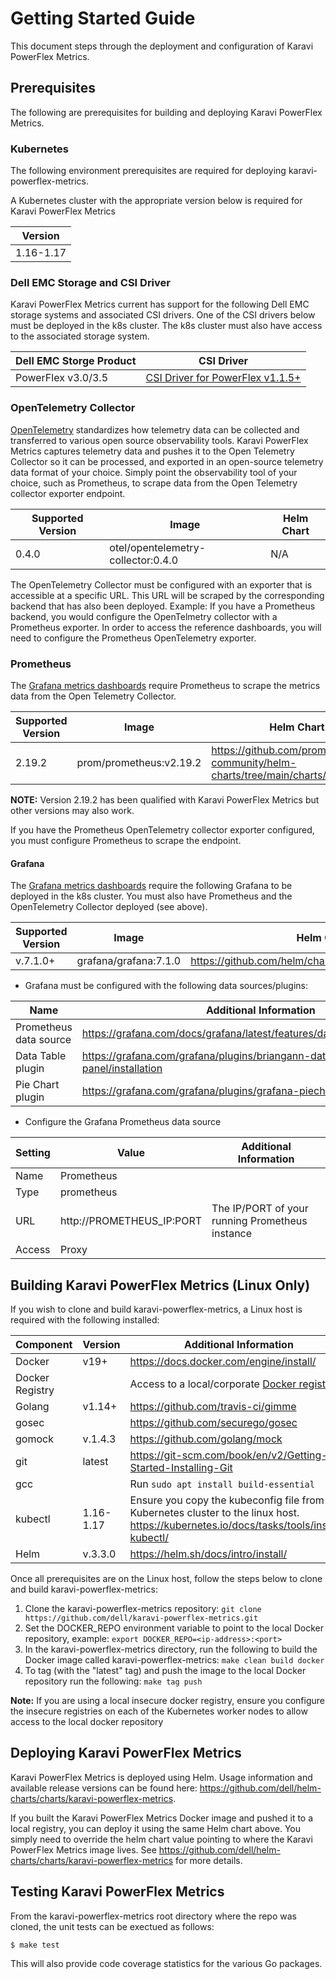 <!--
Copyright (c) 2020 Dell Inc., or its subsidiaries. All Rights Reserved.

Licensed under the Apache License, Version 2.0 (the "License");
you may not use this file except in compliance with the License.
You may obtain a copy of the License at

    http://www.apache.org/licenses/LICENSE-2.0
-->

# Getting Started Guide

This document steps through the deployment and configuration of Karavi PowerFlex Metrics.

## Prerequisites

The following are prerequisites for building and deploying Karavi PowerFlex Metrics.

### Kubernetes

The following environment prerequisites are required for deploying karavi-powerflex-metrics.

A Kubernetes cluster with the appropriate version below is required for Karavi PowerFlex Metrics

| Version   | 
| --------- |
| 1.16-1.17 |

### Dell EMC Storage and CSI Driver

Karavi PowerFlex Metrics current has support for the following Dell EMC storage systems and associated CSI drivers.  One of the CSI drivers below must be deployed in the k8s cluster.  The k8s cluster must also have access to the associated storage system.

| Dell EMC Storge Product | CSI Driver |
| ----------------------- | ---------- |
| PowerFlex v3.0/3.5 | [CSI Driver for PowerFlex v1.1.5+](https://github.com/dell/csi-vxflexos) |

### OpenTelemetry Collector

[OpenTelemetry](https://blog.newrelic.com/product-news/what-is-opentelemetry/) standardizes how telemetry data can be collected and transferred to various open source observability tools. Karavi PowerFlex Metrics captures telemetry data and pushes it to the Open Telemetry Collector so it can be processed, and exported in an open-source telemetry data format of your choice. Simply point the observability tool of your choice, such as Prometheus, to scrape data from the Open Telemetry collector exporter endpoint.

| Supported Version | Image                              | Helm Chart |
| ----------------- | ---------------------------------- | ---------- |
| 0.4.0             | otel/opentelemetry-collector:0.4.0 | N/A        |

The OpenTelemetry Collector must be configured with an exporter that is accessible at a specific URL. This URL will be scraped by the corresponding backend that has also been deployed. Example: If you have a Prometheus backend, you would configure the OpenTelmetry collector with a Prometheus exporter. In order to access the reference dashboards, you will need to configure the Prometheus OpenTelemetry exporter.

### Prometheus

The [Grafana metrics dashboards](../grafana/dashboards/powerflex) require Prometheus to scrape the metrics data from the Open Telemetry Collector.

| Supported Version | Image                   | Helm Chart                                                   |
| ----------------- | ----------------------- | ------------------------------------------------------------ |
| 2.19.2            | prom/prometheus:v2.19.2 | https://github.com/prometheus-community/helm-charts/tree/main/charts/prometheus |

**NOTE:** Version 2.19.2 has been qualified with Karavi PowerFlex Metrics but other versions may also work.

If you have the Prometheus OpenTelemetry collector exporter configured, you must configure Prometheus to scrape the endpoint.

#### Grafana

The [Grafana metrics dashboards](../grafana/dashboards/powerflex) require the following Grafana to be deployed in the k8s cluster. You must also have Prometheus and the OpenTelemetry Collector deployed (see above).

| Supported Version | Image                 | Helm Chart                                                |
| ----------------- | --------------------- | --------------------------------------------------------- |
| v.7.1.0+          | grafana/grafana:7.1.0 | https://github.com/helm/charts/tree/main/stable/grafana |

- Grafana must be configured with the following data sources/plugins:

| Name                   | Additional Information                                                     |
| ---------------------- | -------------------------------------------------------------------------- |
| Prometheus data source | https://grafana.com/docs/grafana/latest/features/datasources/prometheus/   |
| Data Table plugin      | https://grafana.com/grafana/plugins/briangann-datatable-panel/installation |
| Pie Chart plugin       | https://grafana.com/grafana/plugins/grafana-piechart-panel                 |

- Configure the Grafana Prometheus data source

| Setting | Value                     | Additional Information                          |
| ------- | ------------------------- | ----------------------------------------------- |
| Name    | Prometheus                |                                                 |
| Type    | prometheus                |                                                 |
| URL     | http://PROMETHEUS_IP:PORT | The IP/PORT of your running Prometheus instance |
| Access  | Proxy                     |                                                 |

## Building Karavi PowerFlex Metrics (Linux Only)

If you wish to clone and build karavi-powerflex-metrics, a Linux host is required with the following installed:

| Component       | Version   | Additional Information                                                                                                                     |
| --------------- | --------- | ------------------------------------------------------------------------------------------------------------------------------------------ |
| Docker          | v19+      | https://docs.docker.com/engine/install/                                                                                                    |
| Docker Registry |           | Access to a local/corporate [Docker registry](https://docs.docker.com/registry/)                                                           |
| Golang          | v1.14+    | https://github.com/travis-ci/gimme                                                                                                         |
| gosec           |           | https://github.com/securego/gosec                                                                                                          |
| gomock          | v.1.4.3   | https://github.com/golang/mock                                                                                                             |
| git             | latest    | https://git-scm.com/book/en/v2/Getting-Started-Installing-Git                                                                              |
| gcc             |           | Run ```sudo apt install build-essential```                                                                                                 |
| kubectl         | 1.16-1.17 | Ensure you copy the kubeconfig file from the Kubernetes cluster to the linux host. https://kubernetes.io/docs/tasks/tools/install-kubectl/ |
| Helm            | v.3.3.0   | https://helm.sh/docs/intro/install/                                                                                                        | 

Once all prerequisites are on the Linux host, follow the steps below to clone and build karavi-powerflex-metrics:

1. Clone the karavi-powerflex-metrics repository: `git clone https://github.com/dell/karavi-powerflex-metrics.git`
1. Set the DOCKER_REPO environment variable to point to the local Docker repository, example: `export DOCKER_REPO=<ip-address>:<port>`
1. In the karavi-powerflex-metrics directory, run the following to build the Docker image called karavi-powerflex-metrics: `make clean build docker`
1. To tag (with the "latest" tag) and push the image to the local Docker repository run the following: `make tag push`

__Note:__ If you are using a local insecure docker registry, ensure you configure the insecure registries on each of the Kubernetes worker nodes to allow access to the local docker repository

## Deploying Karavi PowerFlex Metrics
Karavi PowerFlex Metrics is deployed using Helm.  Usage information and available release versions can be found here: https://github.com/dell/helm-charts/charts/karavi-powerflex-metrics.

If you built the Karavi PowerFlex Metrics Docker image and pushed it to a local registry, you can deploy it using the same Helm chart above.  You simply need to override the helm chart value pointing to where the Karavi PowerFlex Metrics image lives.  See https://github.com/dell/helm-charts/charts/karavi-powerflex-metrics for more details.

## Testing Karavi PowerFlex Metrics

From the karavi-powerflex-metrics root directory where the repo was cloned, the unit tests can be exectued as follows:
```console
$ make test
```
This will also provide code coverage statistics for the various Go packages.
